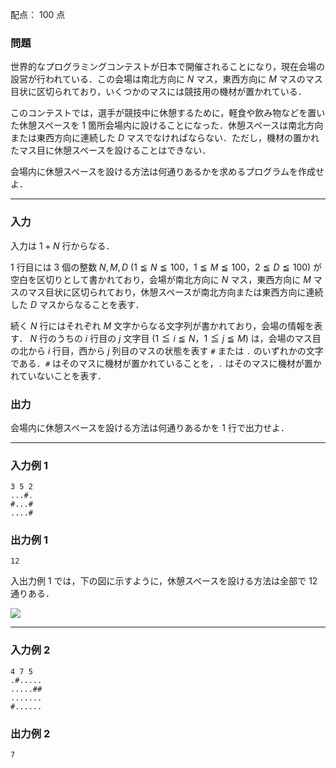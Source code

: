 配点： $100$ 点

### 問題
世界的なプログラミングコンテストが日本で開催されることになり，現在会場の設営が行われている．この会場は南北方向に $N$ マス，東西方向に $M$ マスのマス目状に区切られており，いくつかのマスには競技用の機材が置かれている．

このコンテストでは，選手が競技中に休憩するために，軽食や飲み物などを置いた休憩スペースを $1$ 箇所会場内に設けることになった．休憩スペースは南北方向または東西方向に連続した $D$ マスでなければならない．ただし，機材の置かれたマス目に休憩スペースを設けることはできない．

会場内に休憩スペースを設ける方法は何通りあるかを求めるプログラムを作成せよ．

---

### 入力
入力は $1 + N$ 行からなる．

$1$ 行目には $3$ 個の整数 $N, M, D$ ($1 \leqq N \leqq 100$，$1 \leqq M \leqq 100$，$2 \leqq D \leqq 100$) が空白を区切りとして書かれており，会場が南北方向に $N$ マス，東西方向に $M$ マスのマス目状に区切られており，休憩スペースが南北方向または東西方向に連続した $D$ マスからなることを表す．

続く $N$ 行にはそれぞれ $M$ 文字からなる文字列が書かれており，会場の情報を表す． $N$ 行のうちの $i$ 行目の $j$ 文字目 ($1 \leqq i \leqq N$，$1 \leqq j \leqq M$) は，会場のマス目の北から $i$ 行目，西から $j$ 列目のマスの状態を表す `#` または `.` のいずれかの文字である．`#` はそのマスに機材が置かれていることを，`.` はそのマスに機材が置かれていないことを表す．

### 出力
会場内に休憩スペースを設ける方法は何通りあるかを $1$ 行で出力せよ．

---

### 入力例 1
```
3 5 2
...#.
#...#
....#
```

### 出力例 1
```
12
```

入出力例 $1$ では，下の図に示すように，休憩スペースを設ける方法は全部で $12$ 通りある．

![](https://www.ioi-jp.org/joi/2016/2017-yo/2017-yo-t3/2017-yo-t3-fig01.png)

---

### 入力例 2
```
4 7 5
.#.....
.....##
.......
#......
```

### 出力例 2   
```
7
```
